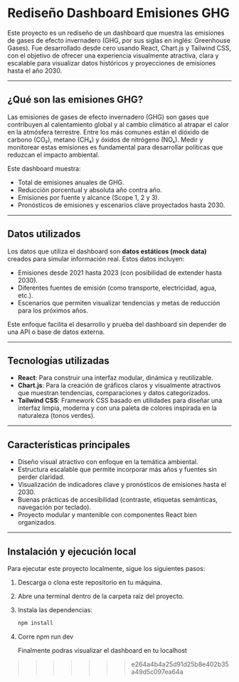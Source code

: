 
# Rediseño Dashboard Emisiones GHG

Este proyecto es un rediseño de un dashboard que muestra las emisiones de gases de efecto invernadero (GHG, por sus siglas en inglés: Greenhouse Gases). Fue desarrollado desde cero usando React, Chart.js y Tailwind CSS, con el objetivo de ofrecer una experiencia visualmente atractiva, clara y escalable para visualizar datos históricos y proyecciones de emisiones hasta el año 2030.

---

## ¿Qué son las emisiones GHG?

Las emisiones de gases de efecto invernadero (GHG) son gases que contribuyen al calentamiento global y al cambio climático al atrapar el calor en la atmósfera terrestre. Entre los más comunes están el dióxido de carbono (CO₂), metano (CH₄) y óxidos de nitrógeno (NOₓ). Medir y monitorear estas emisiones es fundamental para desarrollar políticas que reduzcan el impacto ambiental.

Este dashboard muestra:

- Total de emisiones anuales de GHG.
- Reducción porcentual y absoluta año contra año.
- Emisiones por fuente y alcance (Scope 1, 2 y 3).
- Pronósticos de emisiones y escenarios clave proyectados hasta 2030.

---

## Datos utilizados

Los datos que utiliza el dashboard son **datos estáticos (mock data)** creados para simular información real. Estos datos incluyen:

- Emisiones desde 2021 hasta 2023 (con posibilidad de extender hasta 2030).
- Diferentes fuentes de emisión (como transporte, electricidad, agua, etc.).
- Escenarios que permiten visualizar tendencias y metas de reducción para los próximos años.

Este enfoque facilita el desarrollo y prueba del dashboard sin depender de una API o base de datos externa.

---

## Tecnologías utilizadas

- **React**: Para construir una interfaz modular, dinámica y reutilizable.
- **Chart.js**: Para la creación de gráficos claros y visualmente atractivos que muestran tendencias, comparaciones y datos categorizados.
- **Tailwind CSS**: Framework CSS basado en utilidades para diseñar una interfaz limpia, moderna y con una paleta de colores inspirada en la naturaleza (tonos verdes).
  
---

## Características principales

- Diseño visual atractivo con enfoque en la temática ambiental.
- Estructura escalable que permite incorporar más años y fuentes sin perder claridad.
- Visualización de indicadores clave y pronósticos de emisiones hasta el 2030.
- Buenas prácticas de accesibilidad (contraste, etiquetas semánticas, navegación por teclado).
- Proyecto modular y mantenible con componentes React bien organizados.

---

## Instalación y ejecución local

Para ejecutar este proyecto localmente, sigue los siguientes pasos:

1. Descarga o clona este repositorio en tu máquina.

2. Abre una terminal dentro de la carpeta raíz del proyecto.

3. Instala las dependencias:

   ```bash
   npm install

4. Corre npm run dev

   Finalmente podras visualizar el dashboard en tu localhost
>>>>>>> e264a4b4a25d91d25b8e402b35a49d5c097ea64a
